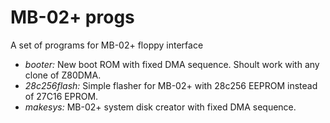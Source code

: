 # MB-02+ progs
A set of programs for MB-02+ floppy interface

- _booter:_  New boot ROM with fixed DMA sequence. Shoult work with any clone of Z80DMA.
- _28c256flash:_  Simple flasher for MB-02+ with 28c256 EEPROM instead of 27C16 EPROM.
- _makesys:_ MB-02+ system disk creator with fixed DMA sequence.
